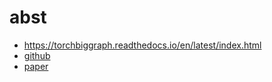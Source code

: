 # abst

- https://torchbiggraph.readthedocs.io/en/latest/index.html
- [github](https://github.com/facebookresearch/PyTorch-BigGraph?tab=readme-ov-file)
- [paper](https://mlsys.org/Conferences/2019/doc/2019/71.pdf)
